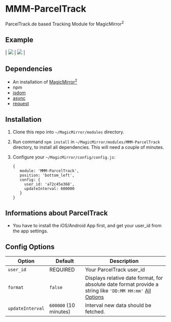 # MMM-ParcelTrack
ParcelTrack.de based Tracking Module for MagicMirror<sup>2</sup>

## Example

| ![](.github/example.jpg) | ![](.github/example2.jpg) |

## Dependencies
  * An installation of [MagicMirror<sup>2</sup>](https://github.com/MichMich/MagicMirror)
  * npm
  * [jsdom](https://www.npmjs.com/package/jsdom)
  * [async](https://www.npmjs.com/package/async)
  * [request](https://www.npmjs.com/package/request)

## Installation
 1. Clone this repo into `~/MagicMirror/modules` directory.
 2. Run command `npm install` in `~/MagicMirror/modules/MMM-ParcelTrack` directory, to install all dependencies. This will need a couple of minutes.
 3. Configure your `~/MagicMirror/config/config.js`:

     ```
     {
        module: 'MMM-ParcelTrack',
        position: 'bottom_left',
        config: {
          user_id: 'a72c45e368',
          updateInterval: 600000
        }
     }
     ```

## Informations about ParcelTrack
  * You have to install the iOS/Android App first, and get your user_id from the app settings.

## Config Options
| **Option** | **Default** | **Description** |
| --- | --- | --- |
| `user_id` | REQUIRED | Your ParcelTrack user_id |
| `format` | `false` | Displays relative date format, for absolute date format provide a string like `'DD:MM HH:mm'` [All Options](http://momentjs.com/docs/#/displaying/format/) |
| `updateInterval` | `600000` (10 minutes) | Interval new data should be fetched. |
